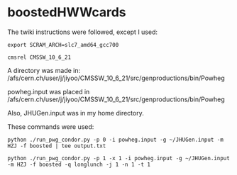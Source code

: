 # boostedHWWcards

The twiki instructions were followed, except I used:

    export SCRAM_ARCH=slc7_amd64_gcc700
    
    cmsrel CMSSW_10_6_21

A directory was made in: /afs/cern.ch/user/j/jiyoo/CMSSW_10_6_21/src/genproductions/bin/Powheg

powheg.input was placed in /afs/cern.ch/user/j/jiyoo/CMSSW_10_6_21/src/genproductions/bin/Powheg

Also, JHUGen.input was in my home directory.


These commands were used:


    python ./run_pwg_condor.py -p 0 -i powheg.input -g ~/JHUGen.input -m HZJ -f boosted | tee output.txt

    python ./run_pwg_condor.py -p 1 -x 1 -i powheg.input -g ~/JHUGen.input -m HZJ -f boosted -q longlunch -j 1 -n 1 -t 1 

